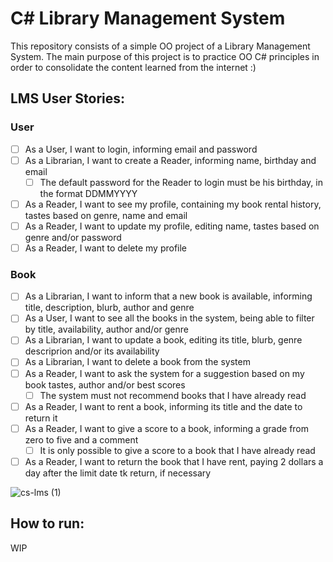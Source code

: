 # C# Library Management System
This repository consists of a simple OO project of a Library Management System. The main purpose of this project is to practice OO C# principles in order to consolidate the content learned from the internet :)

## LMS User Stories:
### User
- [ ] As a User, I want to login, informing email and password
- [ ] As a Librarian, I want to create a Reader, informing name, birthday and email
  - [ ] The default password for the Reader to login must be his birthday, in the format DDMMYYYY
- [ ] As a Reader, I want to see my profile, containing my book rental history, tastes based on genre, name and email
- [ ] As a Reader, I want to update my profile, editing name, tastes based on genre and/or password
- [ ] As a Reader, I want to delete my profile

### Book
- [ ] As a Librarian, I want to inform that a new book is available, informing title, description, blurb, author and genre
- [ ] As a User, I want to see all the books in the system, being able to filter by title, availability, author and/or genre
- [ ] As a Librarian, I want to update a book, editing its title, blurb, genre descriprion and/or its availability
- [ ] As a Librarian, I want to delete a book from the system
- [ ] As a Reader, I want to ask the system for a suggestion based on my book tastes, author and/or best scores
  - [ ] The system must not recommend books that I have already read
- [ ] As a Reader, I want to rent a book, informing its title and the date to return it
- [ ] As a Reader, I want to give a score to a book, informing a grade from zero to five and a comment
  - [ ] It is only possible to give a score to a book that I have already read
- [ ] As a Reader, I want to return the book that I have rent, paying 2 dollars a day after the limit date tk return, if necessary

![cs-lms (1)](https://github.com/user-attachments/assets/7be971b5-b244-4a98-b5f0-0b41c5f0c031)



## How to run:
WIP
